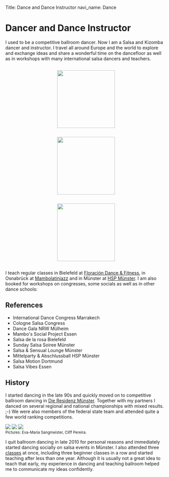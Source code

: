 Title: Dance and Dance Instructor
navi_name: Dance

# Dancer and Dance Instructor

I used to be a competitive ballroom dancer. Now I am a Salsa and Kizomba dancer and instructor. I travel all around Europe and the world to explore and exchange ideas and share a wonderful time on the dancefloor as well as in workshops with many international salsa dancers and teachers.

<div class="row dance-school-logos">
    <div class="col-sm-4">
        <a href="http://www.floracion.de/">
            <img src="images/dance/floracion.png" alt="" width="180">
        </a>
    </div>
    <div class="col-sm-4">
        <a href="https://web.facebook.com/salsa.osnabrueck">
            <img src="images/dance/mambolatinjazz.jpg" alt="" width="180">
        </a>
    </div>
    <div class="col-sm-4">
        <a href="https://muenster.hochschulsport-nrw.de/angebote/aktueller_zeitraum/_Salsa.html">
            <img src="images/dance/hsp.svg" alt="" width="180">
        </a>
    </div>
</div>
<style type="text/css">
    .dance-school-logos div { text-align: center }
    .dance-school-logos img { margin: 1em }
</style>

I teach regular classes in Bielefeld at [Floración Dance & Fitness][floracion], in Osnabrück at [Mambolatinjazz][mambolatinjazz] and in Münster at [HSP Münster][hsp-salsa]. I am also booked for workshops on congresses, some socials as well as in other dance schools:

[floracion]: http://www.floracion.de/
[mambolatinjazz]: https://web.facebook.com/salsa.osnabrueck
[hsp-salsa]: https://muenster.hochschulsport-nrw.de/angebote/aktueller_zeitraum/_Salsa.html

## References

- International Dance Congress Marrakech
- Cologne Salsa Congress
- Dance Gala NRW Mülheim
- Mambo's Social Project Essen
- Salsa de la rosa Bielefeld
- Sunday Salsa Soiree Münster
- Salsa & Sensual Lounge Münster
- Mittelparty & Abschlussball HSP Münster
- Salsa Motion Dortmund
- Salsa Vibes Essen

## History

I started dancing in the late 90s and quickly moved on to competitive ballroom dancing in [Die Residenz Münster][resi]. Together with my partners I danced on several regional and national championships with mixed results. ;-) We were also members of the federal state team and attended quite a few world ranking competitions.

[![][bonn_tn]][bonn]
[![][lma_tn]][lma]
[![][goc_tn]][goc]<br>
<small>Pictures: Eva-Maria Sangmeister, Cliff Pereira.</small>

[bonn]: images/dance/bonn.jpg
[bonn_tn]: images/dance/bonn_tn.jpg
[lma]: images/dance/lma.jpg
[lma_tn]: images/dance/lma_tn.jpg
[goc]: images/dance/goc.jpg
[goc_tn]: images/dance/goc_tn.jpg

I quit ballroom dancing in late 2010 for personal reasons and immediately started dancing socially on salsa events in Münster. I also attended three [classes][hsp-salsa] at once, including three beginner classes in a row and started teaching after less than one year. Although it is usually not a great idea to teach that early, my experience in dancing and teaching ballroom helped me to communicate my ideas confidently.

[resi]: http://www.die-residenz-muenster.de/
[hsp-salsa]: https://muenster.hochschulsport-nrw.de/angebote/aktueller_zeitraum/_Salsa.html
